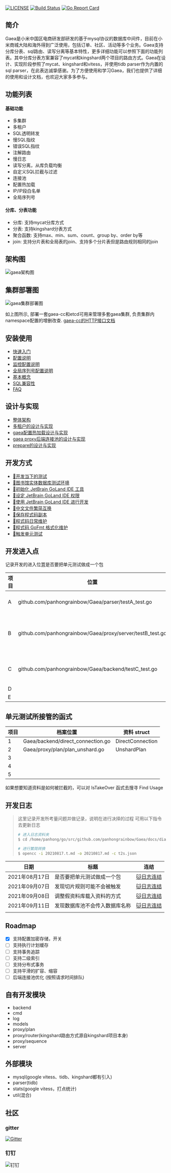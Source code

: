 [![LICENSE](https://img.shields.io/badge/license-Apache--2.0-blue.svg)](https://github.com/XiaoMi/Gaea/blob/master/LICENSE)
[![Build Status](https://travis-ci.org/XiaoMi/Gaea.svg?branch=master)](https://travis-ci.org/XiaoMi/Gaea)
[![Go Report Card](https://goreportcard.com/badge/github.com/XiaoMi/Gaea)](https://goreportcard.com/report/github.com/XiaoMi/Gaea)

## 简介

Gaea是小米中国区电商研发部研发的基于mysql协议的数据库中间件，目前在小米商城大陆和海外得到广泛使用，包括订单、社区、活动等多个业务。Gaea支持分库分表、sql路由、读写分离等基本特性，更多详细功能可以参照下面的功能列表。其中分库分表方案兼容了mycat和kingshard两个项目的路由方式。Gaea在设计、实现阶段参照了mycat、kingshard和vitess，并使用tidb parser作为内置的sql parser，在此表达诚挚感谢。为了方便使用和学习Gaea，我们也提供了详细的使用和设计文档，也欢迎大家多多参与。

## 功能列表

#### 基础功能

- 多集群
- 多租户
- SQL透明转发
- 慢SQL指纹
- 错误SQL指纹
- 注解路由
- 慢日志
- 读写分离，从库负载均衡
- 自定义SQL拦截与过滤
- 连接池
- 配置热加载
- IP/IP段白名单
- 全局序列号

#### 分库、分表功能

- 分库: 支持mycat分库方式
- 分表: 支持kingshard分表方式
- 聚合函数: 支持max、min、sum、count、group by、order by等
- join: 支持分片表和全局表的join、支持多个分片表但是路由规则相同的join

## 架构图

![gaea架构图](docs/assets/architecture.png)

## 集群部署图  

![gaea集群部署图](docs/assets/deployment.png)  

如上图所示, 部署一套gaea-cc和etcd可用来管理多套gaea集群, 负责集群内namespace配置的增删改查.
[gaea-cc的HTTP接口文档](docs/gaea-cc.md)

## 安装使用

- [快速入门](docs/quickstart.md)
- [配置说明](docs/configuration.md)
- [监控配置说明](docs/grafana.md)
- [全局序列号配置说明](docs/sequence-id.md)
- [基本概念](docs/concepts.md)
- [SQL兼容性](docs/compatibility.md)
- [FAQ](docs/faq.md)

## 设计与实现

- [整体架构](docs/architecture.md)
- [多租户的设计与实现](docs/multi-tenant.md)
- [gaea配置热加载设计与实现](docs/config-reloading.md)
- [gaea proxy后端连接池的设计与实现](docs/connection-pool.md)
- [prepare的设计与实现](docs/prepare.md)

## 开发方式

- [🏁开发当下的测试](docs/teststart.md)
- [🏁图书馆实体数据库测试环境](docs/bitnami-mariadb-novel.md)
- [🚫初始化 JetBrain GoLand IDE 工具](docs/panhongrainbow/run-goland-gaea.md)
- [🚫设定 JetBrain GoLand IDE 权限](docs/panhongrainbow/permission-goland-gaea.md)
- [🏁使用 JetBrain GoLand IDE 进行开发](docs/goland-develop.md)
- [🏁中文文件繁简互换](docs/chinese-translate.md)
- [🚫保存程式码副本](docs/panhongrainbow/preserve-data.md)
- [🚫程式码日常维护](docs/panhongrainbow/maintain-golang-gaea.md)
- [🏁程式码 GoFmt 格式化维护](docs/gofmt-golang-gaea.md)
- [🏁触发单元测试](docs/goland-gaea-unit-test.md)

## 开发进入点

记录开发的进入位罝是否要把单元测试做成一个包	

| 项目 | 位置                                                      | 说明                              |
| ---- | --------------------------------------------------------- | --------------------------------- |
| A    | github.com/panhongrainbow/Gaea/parser/testA_test.go       | Sql Parser 转换                   |
| B    | github.com/panhongrainbow/Gaea/proxy/server/testB_test.go | 把 设定档 和 SQL字串转成 直连命令 |
| C    | github.com/panhongrainbow/Gaea/backend/testC_test.go      | 和 MariaDB 之间的交界             |
| D    |                                                           |                                   |
| E    |                                                           |                                   |

## 单元测试所接管的函式

| 项目 | 档案位置                          | 资料 struct      |
| ---- | --------------------------------- | ---------------- |
| 1    | Gaea/backend/direct_connection.go | DirectConnection |
| 2    | Gaea/proxy/plan/plan_unshard.go   | UnshardPlan      |
| 3    |                                   |                  |
| 4    |                                   |                  |
| 5    |                                   |                  |

如果想要知道资料是如何被拦截的，可以对 IsTakeOver 函式去搜寻 Find Usage

## 开发日志

> 这里记录开发所考量问题并做记录，说明在进行决择的过程
> 可用以下指令去更新日志
>
> ```bash
> # 进入日志资料夹
> $ cd /home/panhong/go/src/github.com/panhongrainbow/Gaea/docs/diary
> 
> # 进行繁简转换
> $ opencc -i 20210817.t.md -o 20210817.md -c t2s.json
> ```

| 日期           | 标题                           | 连结                                |
| -------------- | ------------------------------ | ----------------------------------- |
| 2021年08月17日 | 是否要把单元测试做成一个包     | [🐱日志连结](docs/diary/20210817.md) |
| 2021年09月07日 | 发现切片规则可能不会被触发     | [🐱日志连结](docs/diary/20210907.md) |
| 2021年09月08日 | 调整假资料库载入资料的方式     | [🐱日志连结](docs/diary/20210908.md) |
| 2021年09月11日 | 发现数据库池不会传入数据库名称 | [🐱日志连结](docs/diary/20210911.md) |
|                |                                |                                     |

## Roadmap

- [x] 支持配置加密存储，开关
- [ ] 支持执行计划缓存
- [ ] 支持事务追踪
- [ ] 支持二级索引
- [ ] 支持分布式事务
- [ ] 支持平滑的扩容、缩容
- [ ] 后端连接池优化 (按照请求时间排队)

## 自有开发模块

- backend  
- cmd  
- log  
- models  
- proxy/plan  
- proxy/router(kingshard路由方式源自kingshard项目本身)  
- proxy/sequence
- server  

## 外部模块

- mysql(google vitess、tidb、kingshard都有引入)  
- parser(tidb)  
- stats(google vitess，打点统计)  
- util(混合)

## 社区

### gitter
[![Gitter](https://badges.gitter.im/xiaomi-b2c/Gaea.svg)](https://gitter.im/xiaomi-b2c/Gaea?utm_source=badge&utm_medium=badge&utm_campaign=pr-badge)

### 钉钉
![钉钉](docs/assets/gaea_dingtalk.png)
